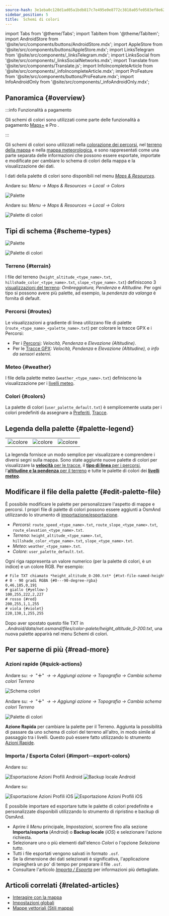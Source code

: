 ```yaml
---
source-hash: 3e1eba0c128d1ad05a1bdb817c7e495e0e8772c3818a05fe0583ef8e6277b1c5
sidebar_position: 5
title:  Schemi di colori
---
```


import Tabs from '@theme/Tabs';
import TabItem from '@theme/TabItem';
import AndroidStore from '@site/src/components/buttons/AndroidStore.mdx';
import AppleStore from '@site/src/components/buttons/AppleStore.mdx';
import LinksTelegram from '@site/src/components/_linksTelegram.mdx';
import LinksSocial from '@site/src/components/_linksSocialNetworks.mdx';
import Translate from '@site/src/components/Translate.js';
import InfoIncompleteArticle from '@site/src/components/_infoIncompleteArticle.mdx';
import ProFeature from '@site/src/components/buttons/ProFeature.mdx';
import InfoAndroidOnly from '@site/src/components/_infoAndroidOnly.mdx';


## Panoramica {#overview}

:::info Funzionalità a pagamento

Gli schemi di colori sono utilizzati come parte delle funzionalità a pagamento [Maps+](../purchases/index.md) e Pro <ProFeature />.

:::

Gli schemi di colori sono utilizzati nella [colorazione dei percorsi](#routes), nel [terreno della mappa](#terrain) e nella [mappa meteorologica](#weather), e sono rappresentati come una parte separata delle informazioni che possono essere esportate, importate e modificate per cambiare lo schema di colori della mappa e la visualizzazione dei dati.

I dati della palette di colori sono disponibili nel menu [*Maps & Resources*](../personal/maps-resources.md#local-menu).

<Tabs groupId="operating-systems" queryString="current-os">

<TabItem value="android" label="Android">

Andare su: *Menu → Maps & Resources → Local → Colors*

![Palette](@site/static/img/personal/color-schemes/colors.png)

</TabItem>

<TabItem value="ios" label="iOS">

Andare su: *Menu → Maps & Resources → Local → Colors*

![Palette di colori](@site/static/img/personal/color-schemes/color_palette_ios.png)

</TabItem>

</Tabs>


## Tipi di schema {#scheme-types}

<Tabs groupId="operating-systems" queryString="current-os">

<TabItem value="android" label="Android">

![Palette](@site/static/img/personal/color-schemes/palette.png)

</TabItem>

<TabItem value="ios" label="iOS">

![Palette di colori](@site/static/img/personal/color-schemes/color_altitude.png)

</TabItem>

</Tabs>


### Terreno {#terrain}

I file del terreno (`height_altitude_<type_name>.txt`, `hillshade_color_<type_name>.txt`, `slope_<type_name>.txt`) definiscono 3 [visualizzazioni del terreno](../plugins/topography.md#hillshade-slope-and-altitude-layers): *Ombreggiatura, Pendenza* e *Altitudine*. Per ogni tipo si possono avere più palette, ad esempio, la *pendenza da valanga* è fornita di default.

### Percorsi {#routes}

Le visualizzazioni a gradiente di linea utilizzano file di palette (`route_<type_name>_<palette_name>.txt`) per colorare le tracce GPX e i Percorsi:

- Per i [Percorsi](../navigation/guidance/map-during-navigation.md#color): *Velocità, Pendenza* e *Elevazione (Altitudine)*.
- Per le [Tracce GPX](../map/tracks/appearance#track-colors-in-gpx-files): *Velocità, Pendenza* e *Elevazione (Altitudine), o info da sensori esterni*.

### Meteo {#weather}

I file della palette meteo (`weather_<type_name>.txt`) definiscono la visualizzazione per i [livelli meteo](../plugins/weather.md#weather-layers).

### Colori {#colors}

La palette di colori (`user_palette_default.txt`) è semplicemente usata per i colori predefiniti da assegnare a [Preferiti](./favorites.md), [Tracce](./tracks/).


## Legenda della palette {#palette-legend}

<table class="image">
    <tr>
        <td><img src={require('@site/static/img/personal/color-schemes/legend.png').default} alt="colore"/></td>
        <td><img src={require('@site/static/img/personal/color-schemes/legend_1.png').default} alt="colore"/></td>
        <td><img src={require('@site/static/img/personal/color-schemes/legend_2.png').default} alt="colore"/></td>
    </tr>
</table>


La legenda fornisce un modo semplice per visualizzare e comprendere i diversi segni sulla mappa. Sono state aggiunte nuove palette di colori per visualizzare la [**velocità** per le tracce](../map/tracks/appearance#track-colors-in-gpx-files), il [**tipo di linea** per i percorsi](../navigation/guidance/map-during-navigation.md#color), l'[**altitudine e la pendenza** per il terreno](../plugins/topography.md#default-color-scheme) e tutte le palette di colori dei [**livelli meteo**](../plugins/weather.md#weather-layers).


## Modificare il file della palette {#edit-palette-file}

È possibile modificare le palette per personalizzare l'aspetto di mappe e percorsi. I propri file di palette di colori possono essere aggiunti a OsmAnd utilizzando lo strumento di [importazione/esportazione](./import-export.md).

- *Percorsi*: `route_speed_<type_name>.txt`, `route_slope_<type_name>.txt`, `route_elevation_<type_name>.txt`.
- *Terreno*: `height_altitude_<type_name>.txt`, `hillshade_color_<type_name>.txt`, `slope_<type_name>.txt`.
- *Meteo*: `weather_<type_name>.txt`.
- *Colore*: `user_palette_default.txt`.

Ogni riga rappresenta un valore numerico (per la palette di colori, è un indice) e un colore RGB. Per esempio:

```xml
# File TXT chiamato *height_altitude_0-200.txt* {#txt-file-named-heightaltitude0-200txt}
# 0 - 90 gradi RGBA {#0---90-degree-rgba}
0,46,185,0,191
# giallo {#yellow-}
100,255,222,2,227
# rosso {#red}
200,255,1,1,255
# viola {#violet}
220,130,1,255,255

```

Dopo aver spostato questo file TXT in *..Android/data/net.osmand/files/color-palete/height_altitude_0-200.txt*, una nuova palette apparirà nel menu Schemi di colori.


## Per saperne di più {#read-more}

### Azioni rapide {#quick-actions}

<Tabs groupId="operating-systems" queryString="current-os">

<TabItem value="android" label="Android">

Andare su: *<Translate ios="true" ids="shared_string_menu,layer_map_appearance,shared_string_buttons,custom_buttons"/> →*&nbsp;  "**＋**"  &nbsp;*→ <Translate ios="true" ids="add_button"/>*  *→ Aggiungi azione → Topografia → Cambia schema colori Terreno*

![Schema colori](@site/static/img/widgets/color_scheme.png)

</TabItem>

<TabItem value="ios" label="iOS">

Andare su: *<Translate ios="true" ids="shared_string_menu,layer_map_appearance,shared_string_buttons,custom_buttons"/> →*&nbsp;  "**＋**"  &nbsp;*→ <Translate ios="true" ids="add_button"/>*  *→ Aggiungi azione → Topografia → Cambia schema colori Terreno*

![Palette di colori](@site/static/img/personal/color-schemes/color_scheme_qa_ios.png)

</TabItem>

</Tabs>

**Azione Rapida** per cambiare la palette per il Terreno. Aggiunta la possibilità di passare da uno schema di colori del terreno all'altro, in modo simile al passaggio tra i livelli. Questo può essere fatto utilizzando lo strumento [Azioni Rapide](../widgets/quick-action.md#configure-map).


### Importa / Esporta Colori {#import--export-colors}

<Tabs groupId="operating-systems" queryString="current-os">

<TabItem value="android" label="Android">

Andare su: *<Translate android="true" ids="shared_string_menu,shared_string_settings,import_export,export_to_file"/>*  

![Esportazione Azioni Profili Android](@site/static/img/personal/profiles/profile_actions_export_1_andr.png)   ![Backup locale Android](@site/static/img/personal/profiles/profile_actions_export_3_andr.png)

</TabItem>

<TabItem value="ios" label="iOS">

Andare su: *<Translate ios="true" ids="shared_string_menu,shared_string_settings,local_backup,backup_into_file"/>*

![Esportazione Azioni Profili iOS](@site/static/img/personal/profiles/profile_actions_export_1_ios.png)    ![Esportazione Azioni Profili iOS](@site/static/img/personal/profiles/profile_actions_export_3_ios.png)

</TabItem>

</Tabs>

È possibile importare ed esportare tutte le palette di colori predefinite e personalizzate disponibili utilizzando lo strumento di ripristino e backup di OsmAnd.

- Aprire il *Menu* principale, *Impostazioni*, scorrere fino alla sezione **Importa/esporta** (*Android*) o **Backup locale** (*iOS*) e selezionare l'azione richiesta.
- Selezionare uno o più elementi dall'elenco *Colori* o l'opzione *Seleziona tutto*.
- Tutti i file esportati vengono salvati in formato `.osf`.
- Se la dimensione dei dati selezionati è significativa, l'applicazione impiegherà un po' di tempo per preparare il file `.osf`.
- Consultare l'articolo [*Importa / Esporta*](../personal/import-export.md) per informazioni più dettagliate.


## Articoli correlati {#related-articles}

- [Interagire con la mappa](../../user/map/interact-with-map.md)
- [Impostazioni globali](../../user/personal/global-settings.md)
- [Mappe vettoriali (Stili mappa)](../../user/map/vector-maps.md)